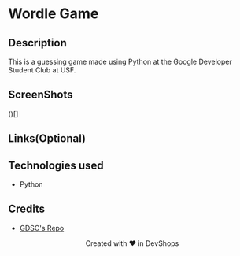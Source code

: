 # Wordle Game

## Description
This is a guessing game made using Python at the Google Developer Student Club at USF.

## ScreenShots
()[]

## Links(Optional)

## Technologies used
- Python

## Credits
- [GDSC's Repo](https://github.com/USFGDSC/Py-wordle)


<p align=center>
Created with ❤️ in DevShops
</p>
